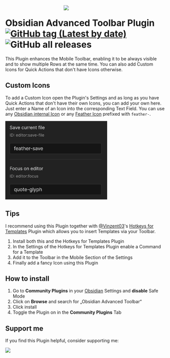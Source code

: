 <img align="right" width="320"  src="https://i.imgur.com/Q5KuoLF.png">

# Obsidian Advanced Toolbar Plugin [![GitHub tag (Latest by date)](https://img.shields.io/github/v/tag/phibr0/obsidian-advanced-toolbar)](https://github.com/phibr0/obsidian-advanced-toolbar/releases) ![GitHub all releases](https://img.shields.io/github/downloads/phibr0/obsidian-advanced-toolbar/total)

This Plugin enhances the Mobile Toolbar, enabling it to be always visible and to show multiple Rows at the same time. You can also add Custom Icons for Quick Actions that don't have Icons otherwise.

## Custom Icons

To add a Custom Icon open the Plugin's Settings and as long as you have Quick Actions that don't have their own Icons, you can add your own here.
Just enter a Name of an Icon into the corresponding Text Field. You can use any [Obsidian internal Icon](https://discord.com/channels/686053708261228577/707816848615407697/830916811116642364) or any [Feather Icon](https://feathericons.com/) prefixed with `feather-`.

![image01.png](assets/image01.png)

## Tips

I recommend using this Plugin together with [@Vinzent03](https://github.com/Vinzent03/)'s [Hotkeys for Templates](https://github.com/Vinzent03/obsidian-hotkeys-for-templates) Plugin which allows you to insert Templates via your Toolbar.

1. Install both this and the Hotkeys for Templates Plugin
2. In the Settings of the Hotkeys for Templates Plugin enable a Command for a Template
3. Add it to the Toolbar in the Mobile Section of the Settings
4. Finally add a fancy Icon using this Plugin

## How to install

1. Go to **Community Plugins** in your [Obsidian](https://www.obsidian.md) Settings and **disable** Safe Mode
2. Click on **Browse** and search for „Obsidian Advanced Toolbar“
3. Click install
4. Toggle the Plugin on in the **Community Plugins** Tab

## Support me

If you find this Plugin helpful, consider supporting me:

<a href="https://www.buymeacoffee.com/phibr0"><img src="https://img.buymeacoffee.com/button-api/?text=Buy me a coffee&emoji=&slug=phibr0&button_colour=5F7FFF&font_colour=ffffff&font_family=Inter&outline_colour=000000&coffee_colour=FFDD00"></a>